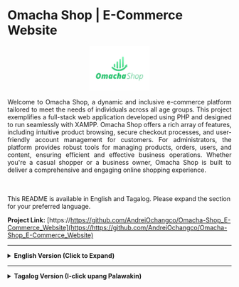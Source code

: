 # Omacha Shop | E-Commerce Website

<p align="center">
    <img src="./Fontend/images/omachalogo.jpg" alt="Omacha Shop Logo" height="100px"/>
</p>

<p align="justify">Welcome to Omacha Shop, a dynamic and inclusive e-commerce platform tailored to meet the needs of individuals across all age groups. This project exemplifies a full-stack web application developed using PHP and designed to run seamlessly with XAMPP. Omacha Shop offers a rich array of features, including intuitive product browsing, secure checkout processes, and user-friendly account management for customers. For administrators, the platform provides robust tools for managing products, orders, users, and content, ensuring efficient and effective business operations. Whether you're a casual shopper or a business owner, Omacha Shop is built to deliver a comprehensive and engaging online shopping experience.</p>
</br>
</br>
This README is available in English and Tagalog. Please expand the section for your preferred language.



**Project Link:** [https://https://github.com/AndreiOchangco/Omacha-Shop_E-Commerce_Website](https://https://github.com/AndreiOchangco/Omacha-Shop_E-Commerce_Website)

---

<details>
<summary><strong>English Version (Click to Expand)</strong></summary>

## 🌟 Project Overview

<p align="justify">Omacha Shop is designed to provide a seamless and enjoyable online shopping experience for individuals of all ages. Whether you're searching for toys, gifts, or collectibles, the platform offers a diverse and carefully curated collection to meet your needs. With features like intuitive browsing, detailed product descriptions, and secure (simulated) payment options, Omacha ensures a user-friendly experience for everyone. Additionally, the platform includes tools for order tracking and customer engagement, making it a trusted destination for families, hobbyists, and collectors. For businesses, the robust administration system streamlines operations, enabling efficient management of products, orders, and customer interactions.</p>

**Live Demo (GitHub Pages - Frontend UI Only):**
*   Customer View: [https://tranhuudat2004.github.io/Omacha-Shop-Demo/](https://tranhuudat2004.github.io/Omacha-Shop-Demo/)
*   Admin View (UI Only): [https://tranhuudat2004.github.io/Omacha-Shop-Demo/Admin/public/index.html](https://tranhuudat2004.github.io/Omacha-Shop-Demo/Admin/public/index.html)</br>
*(Note: The live demos are frontend-only and do not include backend functionality like database interactions, user authentication, or order processing. For full functionality, please set up the project locally as described below.)*

## ✨ Key Features

### For Customers:
*   **Intuitive Product Browsing:** Homepage, categories, age-based filtering, advanced search.
*   **Detailed Product Pages:** Multiple screenshots, descriptions, reviews.
*   **Shopping Cart & Wishlist:** Add to cart, cart preview, quantity updates, coupon application, save favorites.
*   **Secure Checkout Process:** Clear steps, shipping info, order summary, "Thank You" page, invoice generation (PDF option).
*   **User Accounts:** Registration, login, (potentially) order history.
*   **Engagement & Information:** Blog, About Us, Contact page, product reviews, comment system.

### 🛍️ Customer Interface (Screenshots)
|           Home Page (Layout 1)            |             Product Listing (with Filter)              |                    Product Detail Page                    |
| :---------------------------------------: | :----------------------------------------------------: | :-------------------------------------------------------: |
|  ![Omacha Home 1](screenshot/Home1.jpg)   | ![Omacha Product List & Filter](screenshot/filter.jpg) |  ![Omacha Product Detail](screenshot/product_detail.jpg)  |
|             **Shopping Cart**             |                  **Checkout Process**                  |                    **Thank You Page**                     |
|    ![Omacha Cart](screenshot/cart.jpg)    |      ![Omacha Checkout](screenshot/checkout.jpg)       |       ![Omacha Thank You](screenshot/thankyou.jpg)        |
|              **Login Page**               |                 **Registration Page**                  |                     **Wishlist Page**                     |
|   ![Omacha Login](screenshot/login.jpg)   |      ![Omacha Register](screenshot/signup.jpg)       |        ![Omacha Wishlist](screenshot/wishlist.jpg)        |
|               **Blog Page**               |                   **About Us Page**                    |                     **Contact Page**                      |
|    ![Omacha Blog](screenshot/blog.jpg)    |       ![Omacha About Us](screenshot/about5.jpg)        |         ![Omacha Contact](screenshot/contact.jpg)         |
|        **Order Detail**         |                   **Search Results**                   |          **Comment Section** (e.g., on Product)           |
| ![Omacha Invoice](screenshot/checkout1.jpg) |    ![Omacha Search Results](screenshot/search.jpg)     | ![Omacha Comment Section](screenshot/comment_product.jpg) |
|     **Home Page (Layout 2)**     |           **Home Page (Layout 3)**            |             **Home Page (Layout 4)**             |
|  ![Omacha Home 2](screenshot/Home2.jpg)   |         ![Omacha Home 3](screenshot/Home3.jpg)         |          ![Omacha Home 4](screenshot/Home4.jpg)           |
|     **Home Page (Layout 5)**     |      **Invoice**                                                   |                                                           |
|  ![Omacha Home 5](screenshot/Home5.jpg)   |           ![Invoice](screenshot/invoice.jpg)                                             |                                                           |

### For Administrators (Admin Dashboard):
*   **Dashboard Overview:** Statistics on orders, users, sales, comments.
*   **User Management:** View and manage users.
*   **Product Management:** Add, view, edit, delete products.
*   **Order Management:** View and manage customer orders.
*   **Comment Management:** Approve, reply to comments.
*   **Content Management:** Manage blog posts, categories.
*   **Statistical Reports:** Charts for best sellers, revenue.

### ⚙️ Admin Interface (Screenshots)
|                     Admin Login Page                     |               Admin Signup Page (if applicable)                |                      Admin Dashboard                       |
| :------------------------------------------------------: | :------------------------------------------------------------: | :--------------------------------------------------------: |
|    ![Omacha Admin Login](screenshot/login_admin.jpg)     |      ![Omacha Admin Signup](screenshot/create_admin.jpg)       |      ![Omacha Admin Dashboard](screenshot/admin1.jpg)      |
|                   **Add Product Form**                   |                   **Manage Products (List)**                   |                  **Manage Orders (List)**                  |
| ![Omacha Admin Add Product](screenshot/add_product.jpg)  | ![Omacha Admin Manage Products](screenshot/manage_product.jpg) | ![Omacha Admin Manage Orders](screenshot/manage_order.jpg) |
|                 **Manage Users (List)**                  |                                                                |                                                            |
| ![Omacha Admin Manage Users](screenshot/manage_user.jpg) |                                                                |                                                            |

## 🛠️ Technology Stack

*   **Frontend:** HTML5, CSS3, JavaScript, Bootstrap, Tailwind CSS (for Admin)
*   **Backend:** PHP (Procedural or with a custom structure)
*   **Database:** MySQL (Managed via phpMyAdmin in XAMPP)
*   **Web Server:** Apache (via XAMPP)

## 🚀 Getting Started

### Prerequisites

*   **XAMPP:** Installed and running (Apache, PHP, MySQL).
*   **Git:** For cloning.

### Installation & Setup

1.  **Start XAMPP:** Ensure Apache and MySQL services are running.
2.  **Clone Repository into `htdocs`:**
    *   Navigate to your XAMPP `htdocs` directory.
    *   Run: `git clone https://github.com/AndreiOchangco/Omacha-Shop_E-Commerce_Website.git`
    *   `cd Omacha-Shop_E-Commerce_Website`

3.  **Database Setup:**
    *   Go to `http://localhost/phpmyadmin`.
    *   Create a new database named `toy-shop` (collation `utf8mb4_general_ci`).
    *   Select `toy-shop`, go to "Import", choose `Omacha-Shop_E-Commerce_Website/Fontend/toy-shop.sql` (or the correct path to your SQL file), and click "Go".

4.  **Configure Database Connection (if necessary):**
    *   Check your PHP database connection files.
    *   Default XAMPP credentials: Host: `localhost`, User: `root`, Password: `(empty)`, DB: `toy-shop`.

5.  **Accessing the Application:**
    *   **Customer Site:** `http://localhost/Omacha-Shop_E-Commerce_Website/` (or `http://localhost/Omacha-Shop_E-Commerce_Website/Fontend/`)
    *   **Admin Panel:** `http://localhost/Omacha-Shop_E-Commerce_Website/admin/` (or your specific admin path).
        *   *Default Admin Credentials (if any):* Username: `[admin_user]`, Password: `[admin_pass]` (Please update)

## 📝 License

This work is licensed under a [Creative Commons Attribution-NonCommercial 4.0 International License](https://creativecommons.org/licenses/by-nc/4.0/).
You are free to Share and Adapt the material, under the terms of Attribution and NonCommercial use.
[![License: CC BY-NC 4.0](https://licensebuttons.net/l/by-nc/4.0/88x31.png)](https://creativecommons.org/licenses/by-nc/4.0/)

## 👤 Contributors

*   **Team Engineering**
    *   **Andrei Luise Ochangco** - Repository Maintainer, Software Enginer, Project Manager, Organization Administrator, Sub-UI Designer, Sub-Programmer, Dependencies Checker, Database Administrator - [@AndreiOchangco](https://github.com/AndreiOchangco)
    *   **Louis Ricardo Servito** - Main UI Designer - [@Lone-collab](https://github.com/Lone-collab)
    *   **Mark Lester Rivera** - Team Leader
    *   **Ardy Aquino** - Member
    *   **Brent Alabag** - Member
    *   **Vince Alvendia** - Member
    *   **Mc Harley Disu** - Member

</details>

---

<details>
<summary><strong>Tagalog Version (I-click upang Palawakin)</strong></summary>

## 🌟 Project Overview

Ang Omacha Shop ay idinisenyo upang magbigay ng tuluy-tuloy at kasiya-siyang karanasan sa online shopping para sa mga indibidwal sa lahat ng edad. Naghahanap ka man ng mga laruan, regalo, o collectible, nag-aalok ang platform ng magkakaibang at maingat na na-curate na koleksyon para matugunan ang iyong mga pangangailangan. Sa mga feature tulad ng intuitive na pagba-browse, detalyadong paglalarawan ng produkto, at secure (simulate) na mga opsyon sa pagbabayad, tinitiyak ng Omacha ang isang user-friendly na karanasan para sa lahat. Bukod pa rito, ang platform ay may kasamang mga tool para sa pagsubaybay sa order at pakikipag-ugnayan sa customer, na ginagawa itong isang pinagkakatiwalaang destinasyon para sa mga pamilya, hobbyist, at collectors. Para sa mga negosyo, ang matatag na sistema ng administrasyon ay nag-streamline ng mga operasyon, na nagbibigay-daan sa mahusay na pamamahala ng mga produkto, mga order, at mga pakikipag-ugnayan ng customer.

**Live Demo (GitHub Pages - Frontend UI Only):**
*   Customer View: [https://tranhuudat2004.github.io/Omacha-Shop-Demo/](https://tranhuudat2004.github.io/Omacha-Shop-Demo/)
*   Admin View (UI Only): [https://tranhuudat2004.github.io/Omacha-Shop-Demo/Admin/public/index.html](https://tranhuudat2004.github.io/Omacha-Shop-Demo/Admin/public/index.html)
*(Note: Ang mga live na demo ay frontend-only at hindi kasama ang backend functionality tulad ng mga pakikipag-ugnayan sa database, pagpapatotoo ng user, o pagpoproseso ng order. Para sa buong functionality, mangyaring i-set up ang proyekto nang lokal gaya ng inilarawan sa ibaba.)*

## ✨ Key Features

### For Customers:
*   **Intuitive Product Browsing:** Homepage, categories, age-based filtering, advanced search.
*   **Detailed Product Pages:** Multiple screenshots, descriptions, reviews.
*   **Shopping Cart & Wishlist:** Add to cart, cart preview, quantity updates, coupon application, save favorites.
*   **Secure Checkout Process:** Clear steps, shipping info, order summary, "Thank You" page, invoice generation (PDF option).
*   **User Accounts:** Registration, login, (potentially) order history.
*   **Engagement & Information:** Blog, About Us, Contact page, product reviews, comment system.

### 🛍️ Customer Interface (Screenshots)
|           Home Page (Layout 1)            |             Product Listing (with Filter)              |                    Product Detail Page                    |
| :---------------------------------------: | :----------------------------------------------------: | :-------------------------------------------------------: |
|  ![Omacha Home 1](screenshot/Home1.jpg)   | ![Omacha Product List & Filter](screenshot/filter.jpg) |  ![Omacha Product Detail](screenshot/product_detail.jpg)  |
|             **Shopping Cart**             |                  **Checkout Process**                  |                    **Thank You Page**                     |
|    ![Omacha Cart](screenshot/cart.jpg)    |      ![Omacha Checkout](screenshot/checkout.jpg)       |       ![Omacha Thank You](screenshot/thankyou.jpg)        |
|              **Login Page**               |                 **Registration Page**                  |                     **Wishlist Page**                     |
|   ![Omacha Login](screenshot/login.jpg)   |      ![Omacha Register](screenshot/signup.jpg)       |        ![Omacha Wishlist](screenshot/wishlist.jpg)        |
|               **Blog Page**               |                   **About Us Page**                    |                     **Contact Page**                      |
|    ![Omacha Blog](screenshot/blog.jpg)    |       ![Omacha About Us](screenshot/about5.jpg)        |         ![Omacha Contact](screenshot/contact.jpg)         |
|        **Order Detail**         |                   **Search Results**                   |          **Comment Section** (e.g., on Product)           |
| ![Omacha Invoice](screenshot/checkout1.jpg) |    ![Omacha Search Results](screenshot/search.jpg)     | ![Omacha Comment Section](screenshot/comment_product.jpg) |
|     **Home Page (Layout 2)**     |           **Home Page (Layout 3)**            |             **Home Page (Layout 4)**             |
|  ![Omacha Home 2](screenshot/Home2.jpg)   |         ![Omacha Home 3](screenshot/Home3.jpg)         |          ![Omacha Home 4](screenshot/Home4.jpg)           |
|     **Home Page (Layout 5)**     |      **Invoice**                                                   |                                                           |
|  ![Omacha Home 5](screenshot/Home5.jpg)   |           ![Invoice](screenshot/invoice.jpg)                                             |                                                           |

### For Administrators (Admin Dashboard):
*   **Dashboard Overview:** Mga istatistika sa mga order, user, benta, komento.
*   **User Management:** Tingnan at pamahalaan ang mga user.
*   **Product Management:** Magdagdag, tumingin, mag-edit, at magtanggal ng mga produkto.
*   **Order Management:** Tingnan at pamahalaan ang mga order ng customer.
*   **Comment Management:** Aprubahan, tumugon sa mga komento.
*   **Content Management:** Pamahalaan ang mga post sa blog, mga kategorya.
*   **Statistical Reports:** Mga tsart para sa pinakamabenta, kita.

### ⚙️ Admin Interface (Screenshots)
|                     Admin Login Page                     |               Admin Signup Page (if applicable)                |                      Admin Dashboard                       |
| :------------------------------------------------------: | :------------------------------------------------------------: | :--------------------------------------------------------: |
|    ![Omacha Admin Login](screenshot/login_admin.jpg)     |      ![Omacha Admin Signup](screenshot/create_admin.jpg)       |      ![Omacha Admin Dashboard](screenshot/admin1.jpg)      |
|                   **Add Product Form**                   |                   **Manage Products (List)**                   |                  **Manage Orders (List)**                  |
| ![Omacha Admin Add Product](screenshot/add_product.jpg)  | ![Omacha Admin Manage Products](screenshot/manage_product.jpg) | ![Omacha Admin Manage Orders](screenshot/manage_order.jpg) |
|                 **Manage Users (List)**                  |                                                                |                                                            |
| ![Omacha Admin Manage Users](screenshot/manage_user.jpg) |                                                                |                                                            |

## 🛠️ Technology Stack

*   **Frontend:** HTML5, CSS3, JavaScript, Bootstrap, Tailwind CSS (for Admin)
*   **Backend:** PHP (Procedural or with a custom structure)
*   **Database:** MySQL (Managed via phpMyAdmin in XAMPP)
*   **Web Server:** Apache (via XAMPP)

## 🚀 Getting Started

### Prerequisites

*   **XAMPP:** Installed and running (Apache, PHP, MySQL).
*   **Git:** For cloning.

### Installation & Setup

1.  **Start XAMPP:** Tiyaking tumatakbo ang mga serbisyo ng Apache at MySQL.
2.  **Clone Repository into `htdocs`:**
    *   Mag-navigate sa iyong XAMPP `htdocs` na direktoryo.
    *   Run: `git clone https://github.com/AndreiOchangco/Omacha-Shop_E-Commerce_Website.git`
    *   `cd Omacha-Shop_E-Commerce_Website`

3.  **Database Setup:**
    *   Pumunta sa `http://localhost/phpmyadmin`.
    *   Gumawa ng bagong database na pinangalanang `toy-shop` (collation `utf8mb4_general_ci`).
    *   Piliin ang `toy-shop`, pumunta sa "Import", piliin ang `Omacha-Shop_E-Commerce_Website/Fontend/toy-shop.sql` (o ang tamang path sa iyong SQL file), at i-click ang "Go".

4.  **Configure Database Connection (if necessary):**
    *   Suriin ang iyong mga file ng koneksyon sa database ng PHP.
    *   Default na mga kredensyal ng XAMPP: Host: `localhost`, User: `root`, Password: `(empty)`, DB: `toy-shop`.

5.  **Accessing the Application:**
    *   **Customer Site:** `http://localhost/Omacha-Shop_E-Commerce_Website/` (or `http://localhost/Omacha-Shop_E-Commerce_Website/Fontend/`)
    *   **Admin Panel:** `http://localhost/Omacha-Shop_E-Commerce_Website/admin/` (or your specific admin path).
        *   *Default Admin Credentials (if any):* Username: `[admin_user]`, Password: `[admin_pass]` (Please update)

## 📝 License

Ang gawaing ito ay lisensyado sa ilalim ng [Creative Commons Attribution-NonCommercial 4.0 International License](https://creativecommons.org/licenses/by-nc/4.0/).
Malaya kang Ibahagi at Iangkop ang materyal, sa ilalim ng mga tuntunin ng Attribution at NonCommercial na paggamit.
[![Lisensya: CC BY-NC 4.0](https://licensebuttons.net/l/by-nc/4.0/88x31.png)](https://creativecommons.org/licenses/by-nc/4.0/)

## 👤 Contributors

*   **Team Engineering**
    *   **Andrei Luise Ochangco** - Repository Maintainer, Software Enginer, Project Manager, Organization Administrator, Sub-UI Designer, Sub-Programmer, Dependencies Checker, Database Administrator - [@AndreiOchangco](https://github.com/AndreiOchangco)
    *   **Louis Ricardo Servito** - Main UI Designer - [@Lone-collab](https://github.com/Lone-collab)
    *   **Mark Lester Rivera** - Team Leader
    *   **Ardy Aquino** - Member
    *   **Brent Alabag** - Member
    *   **Vince Alvendia** - Member
    *   **Mc Harley Disu** - Member

</details>